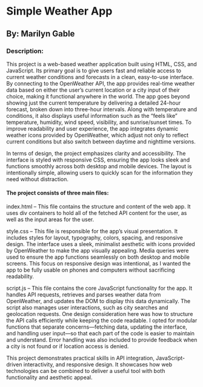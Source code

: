 # Simple Weather App
## By: Marilyn Gable
### Description: 

This project is a web-based weather application built using HTML, CSS, and JavaScript. Its primary goal is to give users fast and reliable access to current weather conditions and forecasts in a clean, easy-to-use interface. By connecting to the OpenWeather API, the app provides real-time weather data based on either the user’s current location or a city input of their choice, making it functional anywhere in the world.
The app goes beyond showing just the current temperature by delivering a detailed 24-hour forecast, broken down into three-hour intervals. Along with temperature and conditions, it also displays useful information such as the “feels like” temperature, humidity, wind speed, visibility, and sunrise/sunset times. To improve readability and user experience, the app integrates dynamic weather icons provided by OpenWeather, which adjust not only to reflect current conditions but also switch between daytime and nighttime versions.

In terms of design, the project emphasizes clarity and accessibility. The interface is styled with responsive CSS, ensuring the app looks sleek and functions smoothly across both desktop and mobile devices. The layout is intentionally simple, allowing users to quickly scan for the information they need without distraction.

#### The project consists of three main files:

index.html – This file contains the structure and content of the web app. It uses div containers to hold all of the fetched API content for the user, as well as the input areas for the user. 

style.css – This file is responsible for the app’s visual presentation. It includes styles for layout, typography, colors, spacing, and responsive design. The interface uses a sleek, minimalist aesthetic with icons provided by OpenWeather to make the app visually appealing. Media queries were used to ensure the app functions seamlessly on both desktop and mobile screens. This focus on responsive design was intentional, as I wanted the app to be fully usable on phones and computers without sacrificing readability.

script.js – This file contains the core JavaScript functionality for the app. It handles API requests, retrieves and parses weather data from OpenWeather, and updates the DOM to display this data dynamically. The script also manages user interactions, such as city searches and geolocation requests. One design consideration here was how to structure the API calls efficiently while keeping the code readable. I opted for modular functions that separate concerns—fetching data, updating the interface, and handling user input—so that each part of the code is easier to maintain and understand. Error handling was also included to provide feedback when a city is not found or if location access is denied.

This project demonstrates practical skills in API integration, JavaScript-driven interactivity, and responsive design. It showcases how web technologies can be combined to deliver a useful tool with both functionality and aesthetic appeal.
